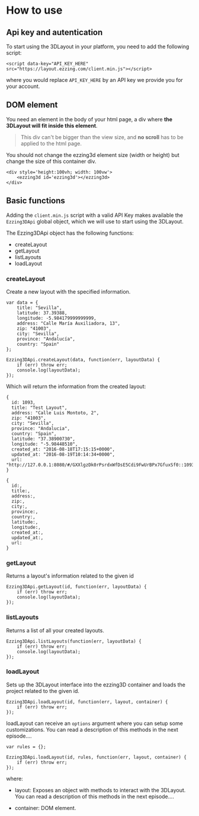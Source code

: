 <div class="page-break"></div>

# How to use

## Api key and autentication

To start using the 3DLayout in your platform, you need to add the following script:

```
<script data-key="API_KEY_HERE" src="https://layout.ezzing.com/client.min.js"></script>
```

where you would replace `API_KEY_HERE` by an API key we provide you for your account.

## DOM element

You need an element in the body of your html page, a div where **the 3DLayout will fit inside this element**.

> This div can't be bigger than the view size, and **no scroll** has to be applied to the html page.

You should not change the ezzing3d element size (width or height) but change the size of this container div.

```
<div style='height:100vh; width: 100vw'>
    <ezzing3d id='ezzing3d'></ezzing3d>
</div>
```

## Basic functions

Adding the `client.min.js` script with a valid API Key makes available the `Ezzing3DApi` global object, which we will use to start using the 3DLayout.

The Ezzing3DApi object has the following functions:

* createLayout
* getLayout
* listLayouts
* loadLayout

### createLayout

Create a new layout with the specified information.

```
var data = {
    title: "Sevilla",
    latitude: 37.39388,
    longitude: -5.984179999999999,
    address: "Calle María Auxiliadora, 13",
    zip: "41003",
    city: "Sevilla",
    province: "Andalucía",
    country: "Spain"
};

Ezzing3DApi.createLayout(data, function(err, layoutData) {
    if (err) throw err;
    console.log(layoutData);
});
```

Which will return the information from the created layout:

```
{
  id: 1093,
  title: "Test Layout",
  address: "Calle Luis Montoto, 2",
  zip: "41003",
  city: "Sevilla",
  province: "Andalucia",
  country: "Spain",
  latitude: "37.38900730",
  longitude: "-5.98448510",
  created_at: "2016-08-18T17:15:15+0000",
  updated_at: "2016-08-19T10:14:34+0000",
  url: "http://127.0.0.1:8080/#/GXXlgzDk0rPsrdxWfDsE5Cdi9FwUrBPx7GfuxSf0::1093"
}
```

```
{
  id:,
  title:,
  address:,
  zip:,
  city:,
  province:,
  country:,
  latitude:,
  longitude:,
  created_at:,
  updated_at:,
  url: 
}
```

### getLayout

Returns a layout's information related to the given id

```
Ezzing3DApi.getLayout(id, function(err, layoutData) {
    if (err) throw err;
    console.log(layoutData);
});
```



### listLayouts

Returns a list of all your created layouts.

```
Ezzing3DApi.listLayouts(function(err, layoutData) {
    if (err) throw err;
    console.log(layoutData);
});
```

### loadLayout

Sets up the 3DLayout interface into the ezzing3D container and loads the project related to the given id.

```
Ezzing3DApi.loadLayout(id, function(err, layout, container) {
    if (err) throw err;
});
```

loadLayout can receive an `options` argument where you can setup some customizations. You can read a description of this methods in the next episode....

```
var rules = {};

Ezzing3DApi.loadLayout(id, rules, function(err, layout, container) {
    if (err) throw err;
});
```

where: 

* layout: Exposes an object with methods to interact with the 3DLayout. You can read a description of this methods in the next episode....

* container: DOM element. 
